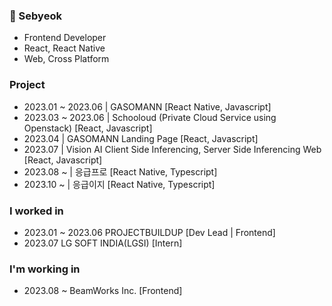 ### 👋 Sebyeok
- Frontend Developer
- React, React Native
- Web, Cross Platform

### Project
- 2023.01 ~ 2023.06 | GASOMANN [React Native, Javascript]
- 2023.03 ~ 2023.06 | Schooloud (Private Cloud Service using Openstack) [React, Javascript]
- 2023.04 | GASOMANN Landing Page [React, Javascript]
- 2023.07 | Vision AI Client Side Inferencing, Server Side Inferencing Web [React, Javascript]
- 2023.08 ~ | 응급프로 [React Native, Typescript]
- 2023.10 ~ | 응급이지 [React Native, Typescript]

### I worked in
- 2023.01 ~ 2023.06 PROJECTBUILDUP [Dev Lead | Frontend]
- 2023.07 LG SOFT INDIA(LGSI) [Intern]

### I'm working in
- 2023.08 ~ BeamWorks Inc. [Frontend]


<!--
**Sebyeok/Sebyeok** is a ✨ _special_ ✨ repository because its `README.md` (this file) appears on your GitHub profile.

Here are some ideas to get you started:

- 🔭 I’m currently working on ...
- 🌱 I’m currently learning ...
- 👯 I’m looking to collaborate on ...
- 🤔 I’m looking for help with ...
- 💬 Ask me about ...
- 📫 How to reach me: ...
- 😄 Pronouns: ...
- ⚡ Fun fact: ...
-->
